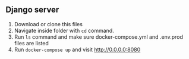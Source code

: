 ## Django server

1. Download or clone this files
2. Navigate inside folder with `cd` command.
3. Run `ls` command and make sure docker-compose.yml and .env.prod files are listed
4. Run `docker-compose up` and visit http://0.0.0.0:8080
